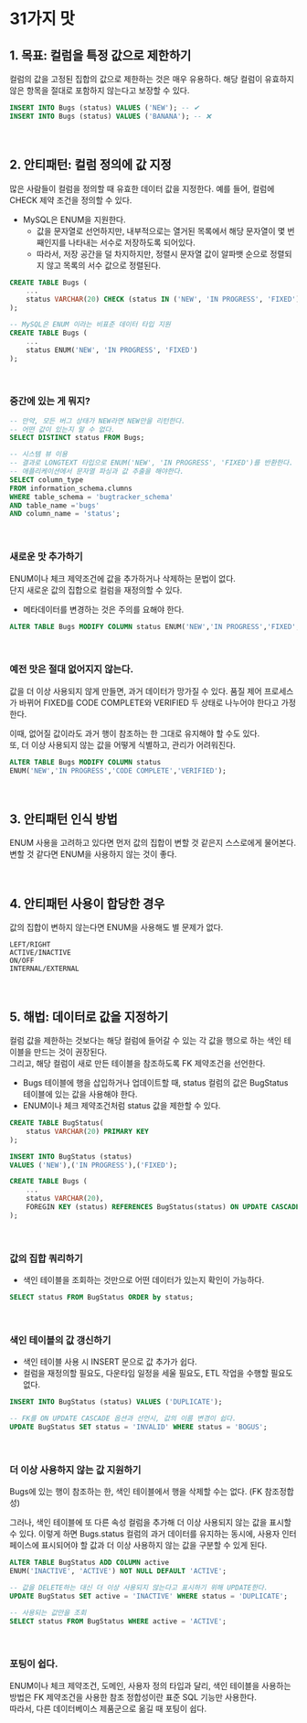 # 31가지 맛

## 1. 목표: 컬럼을 특정 값으로 제한하기

컬럼의 값을 고정된 집합의 값으로 제한하는 것은 매우 유용하다. 해당 컬럼이 유효하지 않은 항목을 절대로 포함하지 않는다고 보장할 수 있다.  

```sql
INSERT INTO Bugs (status) VALUES ('NEW'); -- ✔
INSERT INTO Bugs (status) VALUES ('BANANA'); -- ❌
```
<br/>

## 2. 안티패턴: 컬럼 정의에 값 지정

많은 사람들이 컬럼을 정의할 때 유효한 데이터 값을 지정한다. 예를 들어, 컬럼에 CHECK 제약 조건을 정의할 수 있다.  

 - MySQL은 ENUM을 지원한다.
    - 값을 문자열로 선언하지만, 내부적으로는 열거된 목록에서 해당 문자열이 몇 번째인지를 나타내는 서수로 저장하도록 되어있다.
    - 따라서, 저장 공간을 덜 차지하지만, 정렬시 문자열 값이 알파뱃 순으로 정렬되지 않고 목록의 서수 값으로 정렬된다.
```sql
CREATE TABLE Bugs (
    ...
    status VARCHAR(20) CHECK (status IN ('NEW', 'IN PROGRESS', 'FIXED'))
);

-- MySQL은 ENUM 이라는 비표준 데이터 타입 지원
CREATE TABLE Bugs (
    ...
    status ENUM('NEW', 'IN PROGRESS', 'FIXED')
);
```
<br/>

### 중간에 있는 게 뭐지?

```sql
-- 만약, 모든 버그 상태가 NEW라면 NEW만을 리턴한다.
-- 어떤 값이 있는지 알 수 없다.
SELECT DISTINCT status FROM Bugs;

-- 시스템 뷰 이용
-- 결과로 LONGTEXT 타입으로 ENUM('NEW', 'IN PROGRESS', 'FIXED')를 반환한다.
-- 애플리케이션에서 문자열 파싱과 값 추출을 해야한다.
SELECT column_type
FROM information_schema.clumns
WHERE table_schema = 'bugtracker_schema'
AND table_name ='bugs'
AND column_name = 'status';
```
<br/>

### 새로운 맛 추가하기

ENUM이나 체크 제약조건에 값을 추가하거나 삭제하는 문법이 없다.  
단지 새로운 값의 집합으로 컬럼을 재정의할 수 있다.  
 - 메타데이터를 변경하는 것은 주의를 요해야 한다.
```sql
ALTER TABLE Bugs MODIFY COLUMN status ENUM('NEW','IN PROGRESS','FIXED','DUPLICATE');
```
<br/>

### 예전 맛은 절대 없어지지 않는다.

값을 더 이상 사용되지 않게 만들면, 과거 데이터가 망가질 수 있다.
품질 제어 프로세스가 바뀌어 FIXED를 CODE COMPLETE와 VERIFIED 두 상태로 나누어야 한다고 가정한다.  

이때, 없어질 값이라도 과거 행이 참조하는 한 그대로 유지해야 할 수도 있다.  
또, 더 이상 사용되지 않는 값을 어떻게 식별하고, 관리가 어려워진다.  

```sql
ALTER TABLE Bugs MODIFY COLUMN status
ENUM('NEW','IN PROGRESS','CODE COMPLETE','VERIFIED');
```
<br/>

## 3. 안티패턴 인식 방법

ENUM 사용을 고려하고 있다면 먼저 값의 집합이 변할 것 같은지 스스로에게 물어본다.  
변할 것 같다면 ENUM을 사용하지 않는 것이 좋다.  

<br/>

## 4. 안티패턴 사용이 합당한 경우

값의 집합이 변하지 않는다면 ENUM을 사용해도 별 문제가 없다.  

```
LEFT/RIGHT
ACTIVE/INACTIVE
ON/OFF
INTERNAL/EXTERNAL
```
<br/>

## 5. 해법: 데이터로 값을 지정하기

컬럼 값을 제한하는 것보다는 해당 컬럼에 들어갈 수 있는 각 값을 행으로 하는 색인 테이블을 만드는 것이 권장된다.  
그리고, 해당 컬럼이 새로 만든 테이블을 참조하도록 FK 제약조건을 선언한다.  

 - Bugs 테이블에 행을 삽입하거나 업데이트할 때, status 컬럼의 값은 BugStatus 테이블에 있는 값을 사용해야 한다.
 - ENUM이나 체크 제약조건처럼 status 값을 제한할 수 있다.
```sql
CREATE TABLE BugStatus(
    status VARCHAR(20) PRIMARY KEY
);

INSERT INTO BugStatus (status)
VALUES ('NEW'),('IN PROGRESS'),('FIXED');

CREATE TABLE Bugs (
    ...
    status VARCHAR(20),
    FOREGIN KEY (status) REFERENCES BugStatus(status) ON UPDATE CASCADE
);
```
<br/>

### 값의 집합 쿼리하기

 - 색인 테이블을 조회하는 것만으로 어떤 데이터가 있는지 확인이 가능하다.
```sql
SELECT status FROM BugStatus ORDER by status;
```
<br/>

### 색인 테이블의 값 갱신하기

 - 색인 테이블 사용 시 INSERT 문으로 값 추가가 쉽다.
 - 컬럼을 재정의할 필요도, 다운타임 일정을 세울 필요도, ETL 작업을 수행할 필요도 없다.
```sql
INSERT INTO BugStatus (status) VALUES ('DUPLICATE');

-- FK를 ON UPDATE CASCADE 옵션과 선언시, 값의 이름 변경이 쉽다.
UPDATE BugStatus SET status = 'INVALID' WHERE status = 'BOGUS';
```
<br/>

### 더 이상 사용하지 않는 값 지원하기

Bugs에 있는 행이 참조하는 한, 색인 테이블에서 행을 삭제할 수는 없다. (FK 참조정합성)  

그러나, 색인 테이블에 또 다른 속성 컬럼을 추가해 더 이상 사용되지 않는 값을 표시할 수 있다. 이렇게 하면 Bugs.status 컬럼의 과거 데이터를 유지하는 동시에, 사용자 인터페이스에 표시되어야 할 값과 더 이상 사용하지 않는 값을 구분할 수 있게 된다.  

```sql
ALTER TABLE BugStatus ADD COLUMN active
ENUM('INACTIVE', 'ACTIVE') NOT NULL DEFAULT 'ACTIVE';

-- 값을 DELETE하는 대신 더 이상 사용되지 않는다고 표시하기 위해 UPDATE한다.
UPDATE BugStatus SET active = 'INACTIVE' WHERE status = 'DUPLICATE';

-- 사용되는 값만을 조회
SELECT status FROM BugStatus WHERE active = 'ACTIVE';
```
<br/>

### 포팅이 쉽다.

ENUM이나 체크 제약조건, 도메인, 사용자 정의 타입과 달리, 색인 테이블을 사용하는 방법은 FK 제약조건을 사용한 참조 정합성이란 표준 SQL 기능만 사용한다.  
따라서, 다른 데이터베이스 제품군으로 옮길 때 포팅이 쉽다.  

